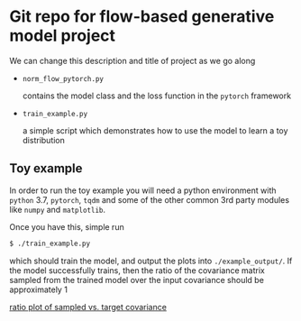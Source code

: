 # Git repo for flow-based generative model project

We can change this description and title of project as we go along

 - `norm_flow_pytorch.py`

    contains the model class and the loss function in the `pytorch` framework
 - `train_example.py`

    a simple script which demonstrates how to use the model to learn a
    toy distribution

## Toy example

In order to run the toy example you will need a python environment with `python`
3.7, `pytorch`, `tqdm` and some of the other common 3rd party modules like
`numpy` and `matplotlib`.

Once you have this, simple run

```bash
$ ./train_example.py
```

which should train the model, and output the plots into `./example_output/`.
If the model successfully trains, then the ratio of the covariance matrix
sampled from the trained model over the input covariance should be approximately
1

[ratio plot of sampled vs. target covariance](./example_output/ratio.png)
